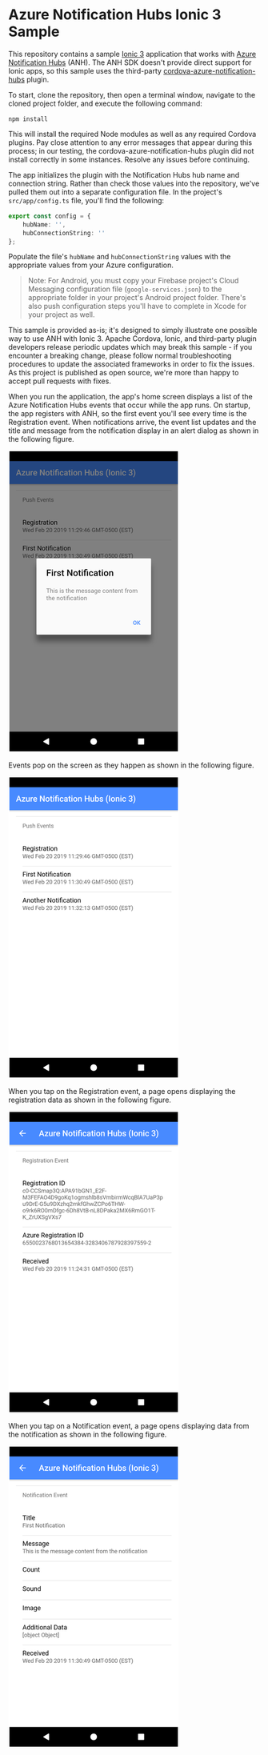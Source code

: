 # Azure Notification Hubs Ionic 3 Sample

This repository contains a sample [Ionic 3](https://ionicframework.com/) application that works with [Azure Notification Hubs](https://azure.microsoft.com/en-us/services/notification-hubs/) (ANH). The ANH SDK doesn't provide direct support for Ionic apps, so this sample uses the third-party [cordova-azure-notification-hubs](https://www.npmjs.com/package/cordova-azure-notification-hubs) plugin.

To start, clone the repository, then open a terminal window, navigate to the cloned project folder, and execute the following command:

```shell
npm install
```

This will install the required Node modules as well as any required Cordova plugins. Pay close attention to any error messages that appear during this process; in our testing, the cordova-azure-notification-hubs plugin did not install correctly in some instances. Resolve any issues before continuing.

The app initializes the plugin with the Notification Hubs hub name and connection string. Rather than check those values into the repository, we've pulled them out into a separate configuration file. In the project's `src/app/config.ts` file, you'll find the following:

```Typescript
export const config = {
    hubName: '',
    hubConnectionString: ''
};
```

Populate the file's `hubName` and `hubConnectionString` values with the appropriate values from your Azure configuration.

>Note: For Android, you must copy your Firebase project's Cloud Messaging configuration file (`google-services.json`) to the appropriate folder in your project's Android project folder. There's also push configuration steps you'll have to complete in Xcode for your project as well.

This sample is provided as-is; it's designed to simply illustrate one possible way to use ANH with Ionic 3. Apache Cordova, Ionic, and third-party plugin developers release periodic updates which may break this sample - if you encounter a breaking change, please follow normal troubleshooting procedures to update the associated frameworks in order to fix the issues. As this project is published as open source, we're more than happy to accept pull requests with fixes.

When you run the application, the app's home screen displays a list of the Azure Notification Hubs events that occur while the app runs. On startup, the app registers with ANH, so the first event you'll see every time is the Registration event. When notifications arrive, the event list updates and the title and message from the notification display in an alert dialog as shown in the following figure.

![Application Home Screen](screenshots/figure-01.png)

Events pop on the screen as they happen as shown in the following figure.

![Notification Hubs Events](screenshots/figure-02.png)

When you tap on the Registration event, a page opens displaying the registration data as shown in the following figure.

![Registration Event](screenshots/figure-03.png)

When you tap on a Notification event, a page opens displaying data from the notification as shown in the following figure.

![Notification Event](screenshots/figure-04.png)
